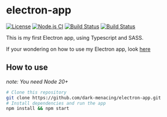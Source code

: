 # electron-app
[![License](https://img.shields.io/badge/License-MIT-blue)](LICENSE)
[![Node.js CI](https://github.com/dark-menacing/electron-app/actions/workflows/node.js.yml/badge.svg)](https://github.com/dark-menacing/electron-app/actions/workflows/node.js.yml)
[![Build Status](https://img.shields.io/github/stars/dark-menacing/electron-app.svg)](https://github.com/dark-menacing/electron-app)
[![Build Status](https://img.shields.io/github/forks/dark-menacing/electron-app.svg)](https://github.com/dark-menacing/electron-app)

This is my first Electron app, using Typescript and SASS.

If your wondering on how to use my Electron app, look [here](#how-to-use)

## How to use
*note: You need Node 20+*
``` bash
# Clone this repository
git clone https://github.com/dark-menacing/electron-app.git
# Install dependencies and run the app
npm install && npm start
```